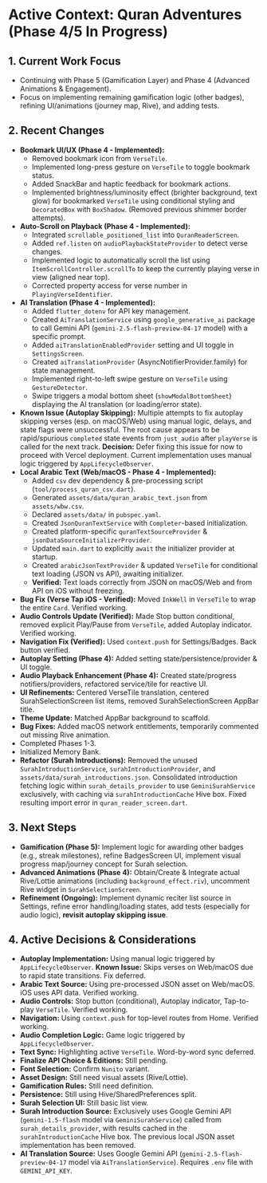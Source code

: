 # Active Context: Quran Adventures (Phase 4/5 In Progress)

## 1. Current Work Focus

*   Continuing with Phase 5 (Gamification Layer) and Phase 4 (Advanced Animations & Engagement).
*   Focus on implementing remaining gamification logic (other badges), refining UI/animations (journey map, Rive), and adding tests.

## 2. Recent Changes

*   **Bookmark UI/UX (Phase 4 - Implemented):**
    *   Removed bookmark icon from `VerseTile`.
    *   Implemented long-press gesture on `VerseTile` to toggle bookmark status.
    *   Added SnackBar and haptic feedback for bookmark actions.
    *   Implemented brightness/luminosity effect (brighter background, text glow) for bookmarked `VerseTile` using conditional styling and `DecoratedBox` with `BoxShadow`. (Removed previous shimmer border attempts).
*   **Auto-Scroll on Playback (Phase 4 - Implemented):**
    *   Integrated `scrollable_positioned_list` into `QuranReaderScreen`.
    *   Added `ref.listen` on `audioPlaybackStateProvider` to detect verse changes.
    *   Implemented logic to automatically scroll the list using `ItemScrollController.scrollTo` to keep the currently playing verse in view (aligned near top).
    *   Corrected property access for verse number in `PlayingVerseIdentifier`.
*   **AI Translation (Phase 4 - Implemented):**
    *   Added `flutter_dotenv` for API key management.
    *   Created `AiTranslationService` using `google_generative_ai` package to call Gemini API (`gemini-2.5-flash-preview-04-17` model) with a specific prompt.
    *   Added `aiTranslationEnabledProvider` setting and UI toggle in `SettingsScreen`.
    *   Created `aiTranslationProvider` (AsyncNotifierProvider.family) for state management.
    *   Implemented right-to-left swipe gesture on `VerseTile` using `GestureDetector`.
    *   Swipe triggers a modal bottom sheet (`showModalBottomSheet`) displaying the AI translation (or loading/error state).
*   **Known Issue (Autoplay Skipping):** Multiple attempts to fix autoplay skipping verses (esp. on macOS/Web) using manual logic, delays, and state flags were unsuccessful. The root cause appears to be rapid/spurious `completed` state events from `just_audio` after `playVerse` is called for the next track. **Decision:** Defer fixing this issue for now to proceed with Vercel deployment. Current implementation uses manual logic triggered by `AppLifecycleObserver`.
*   **Local Arabic Text (Web/macOS - Phase 4 - Implemented):**
    *   Added `csv` dev dependency & pre-processing script (`tool/process_quran_csv.dart`).
    *   Generated `assets/data/quran_arabic_text.json` from `assets/wbw.csv`.
    *   Declared `assets/data/` in `pubspec.yaml`.
    *   Created `JsonQuranTextService` with `Completer`-based initialization.
    *   Created platform-specific `quranTextSourceProvider` & `jsonDataSourceInitializerProvider`.
    *   Updated `main.dart` to explicitly `await` the initializer provider at startup.
    *   Created `arabicJsonTextProvider` & updated `VerseTile` for conditional text loading (JSON vs API), awaiting initializer.
    *   **Verified:** Text loads correctly from JSON on macOS/Web and from API on iOS without freezing.
*   **Bug Fix (Verse Tap iOS - Verified):** Moved `InkWell` in `VerseTile` to wrap the entire `Card`. Verified working.
*   **Audio Controls Update (Verified):** Made Stop button conditional, removed explicit Play/Pause from `VerseTile`, added Autoplay indicator. Verified working.
*   **Navigation Fix (Verified):** Used `context.push` for Settings/Badges. Back button verified.
*   **Autoplay Setting (Phase 4):** Added setting state/persistence/provider & UI toggle.
*   **Audio Playback Enhancement (Phase 4):** Created state/progress notifiers/providers, refactored service/tile for reactive UI.
*   **UI Refinements:** Centered VerseTile translation, centered SurahSelectionScreen list items, removed SurahSelectionScreen AppBar title.
*   **Theme Update:** Matched AppBar background to scaffold.
*   **Bug Fixes:** Added macOS network entitlements, temporarily commented out missing Rive animation.
*   Completed Phases 1-3.
*   Initialized Memory Bank.
*   **Refactor (Surah Introductions):** Removed the unused `SurahIntroductionService`, `surahIntroductionProvider`, and `assets/data/surah_introductions.json`. Consolidated introduction fetching logic within `surah_details_provider` to use `GeminiSurahService` exclusively, with caching via `surahIntroductionCache` Hive box. Fixed resulting import error in `quran_reader_screen.dart`.
## 3. Next Steps

*   **Gamification (Phase 5):** Implement logic for awarding other badges (e.g., streak milestones), refine BadgesScreen UI, implement visual progress map/journey concept for Surah selection.
*   **Advanced Animations (Phase 4):** Obtain/Create & Integrate actual Rive/Lottie animations (including `background_effect.riv`), uncomment Rive widget in `SurahSelectionScreen`.
*   **Refinement (Ongoing):** Implement dynamic reciter list source in Settings, refine error handling/loading states, add tests (especially for audio logic), **revisit autoplay skipping issue**.

## 4. Active Decisions & Considerations

*   **Autoplay Implementation:** Using manual logic triggered by `AppLifecycleObserver`. **Known Issue:** Skips verses on Web/macOS due to rapid state transitions. Fix deferred.
*   **Arabic Text Source:** Using pre-processed JSON asset on Web/macOS. iOS uses API data. Verified working.
*   **Audio Controls:** Stop button (conditional), Autoplay indicator, Tap-to-play `VerseTile`. Verified working.
*   **Navigation:** Using `context.push` for top-level routes from Home. Verified working.
*   **Audio Completion Logic:** Game logic triggered by `AppLifecycleObserver`.
*   **Text Sync:** Highlighting active `VerseTile`. Word-by-word sync deferred.
*   **Finalize API Choice & Editions:** Still pending.
*   **Font Selection:** Confirm `Nunito` variant.
*   **Asset Design:** Still need visual assets (Rive/Lottie).
*   **Gamification Rules:** Still need definition.
*   **Persistence:** Still using Hive/SharedPreferences split.
*   **Surah Selection UI:** Still basic list view.
*   **Surah Introduction Source:** Exclusively uses Google Gemini API (`gemini-1.5-flash` model via `GeminiSurahService`) called from `surah_details_provider`, with results cached in the `surahIntroductionCache` Hive box. The previous local JSON asset implementation has been removed.
*   **AI Translation Source:** Uses Google Gemini API (`gemini-2.5-flash-preview-04-17` model via `AiTranslationService`). Requires `.env` file with `GEMINI_API_KEY`.